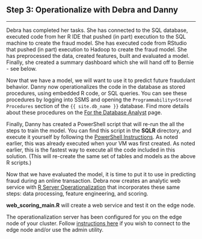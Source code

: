 

<h2> Step 3: Operationalize with Debra <span class="sql">and Danny</span></h2>
<hr/>

Debra has completed her tasks.  <span class="sql">She has connected to the SQL database, executed code from her R IDE that pushed (in part) execution to the SQL machine to create the fraud model.
</span>
<span class="hdi">She has executed code from RStudio that pushed (in part) execution to Hadoop to create the fraud model.
</span> 
She has preprocessed the data, created features, built and evaluated a model.  Finally, she created a summary dashboard which she will hand off to Bernie - see below.
<p></p>

<div class="sql">
Now that we have a model, we will want to use it to predict future fraudulant behavior. Danny now operationalizes the code in the database as stored procedures, using embedded R code, or SQL queries.  You can see these procedures by logging into SSMS and opening the <code>Programmability>Stored Procedures</code> section of the <code>{{ site.db_name }}</code> database.  Find more details about these procedures on the <a href="dba.html">For the Database Analyst</a> page.
<p></p>
Finally, Danny has created a PowerShell script that will re-run the all the steps to train the model.
You can find this script in the <strong>SQLR</strong> directory, and execute it yourself by following the <a href="Powershell_Instructions.html">PowerShell Instructions</a>.  
<span class="cig">As noted earlier, this was already executed when your VM was first created.
</span>
<span class="onp"> As noted earlier, this is the fastest way to execute all the code included in this solution.  (This will re-create the same set of tables and models as the above R scripts.)
</span>
</div>


<div class="hdi">
<p></p>
Now that we have evaluated the model, it is time to put it to use in predicting fraud during an online transaction. 
Debra now creates an analytic web service  with <a href="https://msdn.microsoft.com/en-us/microsoft-r/operationalize/about">R Server Operationalization</a> that incorporates these same steps: data processing, feature engineering, and scoring.
<p/>
 <strong>web_scoring_main.R</strong> will create a web service and test it on the edge node.  
<p/>
<div class="alert alert-info" role="alert">
The operationalization server has been configured for you on the edge node of your cluster.
Follow <a href="deployr.html">instructions here</a> if you wish to connect to the edge node and/or use the admin utility.
</div>
</div>
